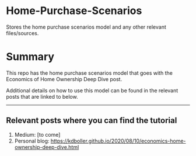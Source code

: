 # Home-Purchase-Scenarios
Stores the home purchase scenarios model and any other relevant files/sources.

# Summary
This repo has the home purchase scenarios model that goes with the Economics of Home Ownership Deep Dive post.

Additional details on how to use this model can be found in the relevant posts that are linked to below.

---

## Relevant posts where you can find the tutorial

1. Medium: [to come]
2. Personal blog:  https://kdboller.github.io/2020/08/10/economics-home-ownership-deep-dive.html
